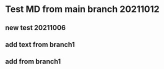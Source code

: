 # Test MD from main branch 20211012

## new test 20211006
## add text from branch1

## add from branch1 